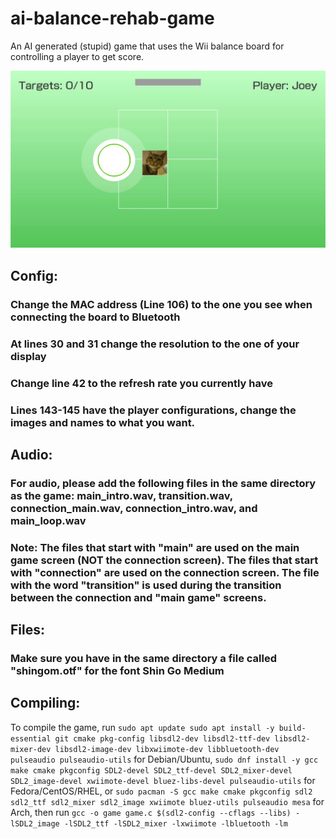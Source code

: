 # ai-balance-rehab-game
An AI generated (stupid) game that uses the Wii balance board for controlling a player to get score.

![](gameplay.jpg)

Config:
-------

### Change the MAC address (Line 106) to the one you see when connecting the board to Bluetooth

### At lines 30 and 31 change the resolution to the one of your display

### Change line 42 to the refresh rate you currently have

### Lines 143-145 have the player configurations, change the images and names to what you want.

Audio:
------

### For audio, please add the following files in the same directory as the game: main\_intro.wav, transition.wav, connection\_main.wav, connection\_intro.wav, and main\_loop.wav

### Note: The files that start with "main" are used on the main game screen (NOT the connection screen). The files that start with "connection" are used on the connection screen. The file with the word "transition" is used during the transition between the connection and "main game" screens.

Files:
------

### Make sure you have in the same directory a file called "shingom.otf" for the font Shin Go Medium

Compiling:
----------

To compile the game, run ```sudo apt update
sudo apt install -y build-essential git cmake pkg-config libsdl2-dev libsdl2-ttf-dev libsdl2-mixer-dev libsdl2-image-dev libxwiimote-dev libbluetooth-dev pulseaudio pulseaudio-utils``` for Debian/Ubuntu, ```sudo dnf install -y gcc make cmake pkgconfig SDL2-devel SDL2_ttf-devel SDL2_mixer-devel SDL2_image-devel xwiimote-devel bluez-libs-devel pulseaudio-utils``` for Fedora/CentOS/RHEL, or ```sudo pacman -S gcc make cmake pkgconfig sdl2 sdl2_ttf sdl2_mixer sdl2_image xwiimote bluez-utils pulseaudio mesa``` for Arch, then run ```gcc -o game game.c $(sdl2-config --cflags --libs) -lSDL2_image -lSDL2_ttf -lSDL2_mixer -lxwiimote -lbluetooth -lm```

